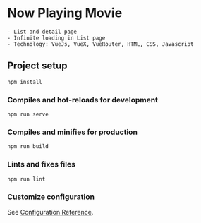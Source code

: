 # Now Playing Movie
```
- List and detail page
- Infinite loading in List page
- Technology: VueJs, VueX, VueRouter, HTML, CSS, Javascript
```

## Project setup
```
npm install
```

### Compiles and hot-reloads for development
```
npm run serve
```

### Compiles and minifies for production
```
npm run build
```

### Lints and fixes files
```
npm run lint
```

### Customize configuration
See [Configuration Reference](https://cli.vuejs.org/config/).
